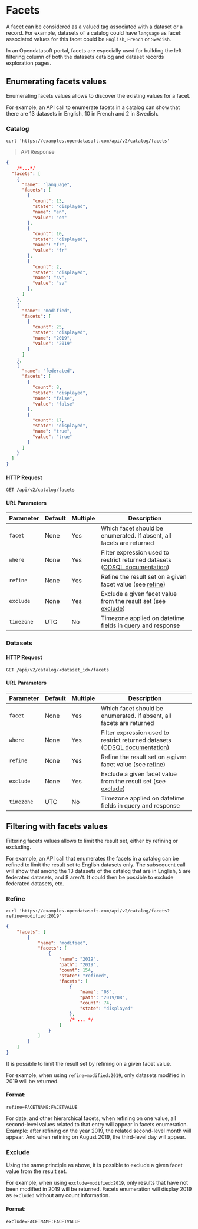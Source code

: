 # Facets

A facet can be considered as a valued tag associated with a dataset or a record. For example, datasets of a catalog could have `language` as facet: associated values for this facet could be `English`, `French` or `Swedish`.

In an Opendatasoft portal, facets are especially used for building the left filtering column of both the datasets catalog and dataset records exploration pages.

## Enumerating facets values

Enumerating facets values allows to discover the existing values for a facet.

For example, an API call to enumerate facets in a catalog can show that there are 13 datasets in English, 10 in French and 2 in Swedish.

### Catalog

```shell
curl 'https://examples.opendatasoft.com/api/v2/catalog/facets'
```

> API Response

```json
{
    /*...*/
  "facets": [
    {
      "name": "language",
      "facets": [
        {
          "count": 13,
          "state": "displayed",
          "name": "en",
          "value": "en"
        },
        {
          "count": 10,
          "state": "displayed",
          "name": "fr",
          "value": "fr"
        },
        {
          "count": 2,
          "state": "displayed",
          "name": "sv",
          "value": "sv"
        },
      ]
    },
    {
      "name": "modified",
      "facets": [
        {
          "count": 25,
          "state": "displayed",
          "name": "2019",
          "value": "2019"
        }
      ]
    },
    {
      "name": "federated",
      "facets": [
        {
          "count": 8,
          "state": "displayed",
          "name": "false",
          "value": "false"
        },
        {
          "count": 17,
          "state": "displayed",
          "name": "true",
          "value": "true"
        }
      ]
    }
  ]
}
```

#### HTTP Request

`GET /api/v2/catalog/facets`

#### URL Parameters

Parameter  | Default | Multiple | Description
---------- | ------- | -------- | -----------
`facet`    | None    | Yes      | Which facet should be enumerated. If absent, all facets are returned
`where`    | None    | Yes      | Filter expression used to restrict returned datasets ([ODSQL documentation](#where-clause))
`refine`   | None    | Yes      | Refine the result set on a given facet value (see [refine](#refine))
`exclude`  | None    | Yes      | Exclude a given facet value from the result set (see [exclude](#exclude))
`timezone` | UTC     | No       | Timezone applied on datetime fields in query and response

### Datasets

#### HTTP Request

`GET /api/v2/catalog/<dataset_id>/facets`

#### URL Parameters

Parameter  | Default | Multiple | Description
---------- | ------- | -------- | -----------
`facet`    | None    | Yes      | Which facet should be enumerated. If absent, all facets are returned
`where`    | None    | Yes      | Filter expression used to restrict returned datasets ([ODSQL documentation](#where-clause))
`refine`   | None    | Yes      | Refine the result set on a given facet value (see [refine](#refine))
`exclude`  | None    | Yes      | Exclude a given facet value from the result set (see [exclude](#exclude))
`timezone` | UTC     | No       | Timezone applied on datetime fields in query and response

## Filtering with facets values

Filtering facets values allows to limit the result set, either by refining or excluding.

For example, an API call that enumerates the facets in a catalog can be refined to limit the result set to English datasets only. The subsequent call will show that among the 13 datasets of the catalog that are in English, 5 are federated datasets, and 8 aren't. It could then be possible to exclude federated datasets, etc.

### Refine

```shell
curl 'https://examples.opendatasoft.com/api/v2/catalog/facets?refine=modified:2019'
```

```json
{
    "facets": [
        {
            "name": "modified",
            "facets": [
                {
                    "name": "2019",
                    "path": "2019",
                    "count": 154,
                    "state": "refined",
                    "facets": [
                        {
                            "name": "08",
                            "path": "2019/08",
                            "count": 74,
                            "state": "displayed"
                        },
                        /* ... */
                    ]
                }
            ]
        }
    ]
}
```

It is possible to limit the result set by refining on a given facet value.

For example, when using `refine=modified:2019`, only datasets modified in 2019 will be returned.

#### Format:

`refine=FACETNAME:FACETVALUE`

<aside>
For date, and other hierarchical facets, when refining on one value, all second-level values related to that entry will appear in facets enumeration. Example: after refining on the year 2019, the related second-level month will appear. And when refining on August 2019, the third-level day will appear.
</aside>

### Exclude

Using the same principle as above, it is possible to exclude a given facet value from the result set.

For example, when using `exclude=modified:2019`, only results that have not been modified in 2019 will be returned. Facets enumeration will display 2019 as `excluded` without any count information.

#### Format:

`exclude=FACETNAME:FACETVALUE`

